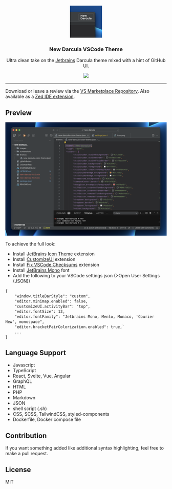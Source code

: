 <p align="center">
    <img src="./images/icon.png" width="100" alt="Logo"/>
    <h3 align="center">New Darcula VSCode Theme</h3>
    <p align="center">
	Ultra clean take on the <a href="https://www.jetbrains.com/">Jetbrains</a> Darcula theme mixed with a hint of GitHub UI.
        <br/>
        <p align="center">
		<img src="https://img.shields.io/github/stars/e-simpson/new-darcula-z">
        </p>
    </p>
</p>
<hr/>

Download or leave a review via the [VS Marketplace Repository](https://marketplace.visualstudio.com/items?itemName=e-simpson.new-darcula). Also available as a [Zed IDE extension](https://github.com/e-simpson/new-darcula-z).

## Preview
![Screenshot](https://raw.githubusercontent.com/e-simpson/new-darcula/main/images/screenshot.png)

To achieve the full look:
- Install [JetBrains Icon Theme](https://marketplace.visualstudio.com/items?itemName=chadalen.vscode-jetbrains-icon-theme) extension
- Install [CustomizeUI](https://marketplace.visualstudio.com/items?itemName=iocave.customize-ui) extension
- Install [Fix VSCode Checksums](https://marketplace.visualstudio.com/items?itemName=lehni.vscode-fix-checksums) extension
- Install [JetBrains Mono](https://www.jetbrains.com/lp/mono) font
- Add the following to your VSCode settings.json (>Open User Settings (JSON))
```
{
    "window.titleBarStyle": "custom",
    "editor.minimap.enabled": false,
    "customizeUI.activityBar": "top",
    "editor.fontSize": 13,
    "editor.fontFamily": "Jetbrains Mono, Menlo, Monaco, 'Courier New', monospace",
    "editor.bracketPairColorization.enabled": true,`
    ...
}
```

## Language Support
- Javascript
- TypeScript
- React, Svelte, Vue, Angular
- GraphQL
- HTML
- PHP
- Markdown
- JSON
- shell script (.sh)
- CSS, SCSS, TailwindCSS, styled-components
- Dockerfile, Docker compose file

## Contribution
If you want something added like additional syntax highlighting, feel free to make a pull request.

## License
MIT


